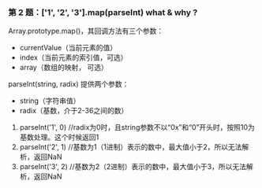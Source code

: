 ### 第 2 题：['1', '2', '3'].map(parseInt) what & why ?

Array.prototype.map()，其回调方法有三个参数：
- currentValue（当前元素的值）
- index（当前元素的索引值，可选）
- array（数组的映射， 可选）

parseInt(string, radix) 提供两个参数：
- string（字符串值）
- radix（基数，介于2-36之间的数）

1. parseInt('1', 0) //radix为0时，且string参数不以“0x”和“0”开头时，按照10为基数处理。这个时候返回1
2. parseInt('2', 1) //基数为1（1进制）表示的数中，最大值小于2，所以无法解析，返回NaN
3. parseInt('3', 2) //基数为2（2进制）表示的数中，最大值小于3，所以无法解析，返回NaN
